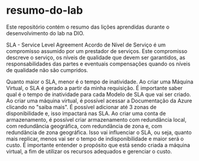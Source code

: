 # resumo-do-lab
Este repositório contém o resumo das lições aprendidas durante o desenvolvimento do lab na DIO.

SLA - Service Level Agreement
Acordo de Nível de Serviço é um compromisso assumido por um prestador de serviços. Este compromisso descreve o serviço, os níveis de qualidade que devem ser garantidos, as responsabilidades das partes e eventuais compensações quando os níveis de qualidade não são cumpridos.

Quanto maior o SLA, menor é o tempo de inatividade.
Ao criar uma Máquina Virtual, o SLA é gerado a partir da minha requisição.
É importante saber qual é o tempo de inatividade para cada Modelo de SLA que vai ser criado.
Ao criar uma máquina virtual, é possível acessar a Documentação da Azure clicando no "saiba mais".
É possível adicionar até 3 zonas de disponibilidade e, isso impactará nas SLA.
Ao criar uma conta de armazenamento, é possível criar armazenamento com redundância local, com redundância geográfica, com redundância de zona e, com redundância de zona geográfica. Isso vai influenciar o SLA, ou seja, quanto mais replicar, menos vai ser o tempo de indisponibilidade e maior será o custo.
É importante entender o propósito que está sendo criada a máquina virtual, a fim de utilizar os recursos adequados e gerenciar o custo.

